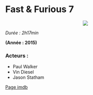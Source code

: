 # Fast & Furious 7

<p align="center">
<img src="https://cinerama7art.files.wordpress.com/2015/04/affiche-fast-furious-71.jpg">
</p>

*Durée : 2h17min*

**(Année : 2015)**

### Acteurs :

* Paul Walker
* Vin Diesel
* Jason Statham

[Page imdb](http://www.imdb.com/title/tt2820852/?ref_=fn_al_tt_1)
